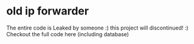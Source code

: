 # old ip forwarder

The entire code is Leaked by someone :) this project will discontinued! :)
Checkout the full code here (including database)
